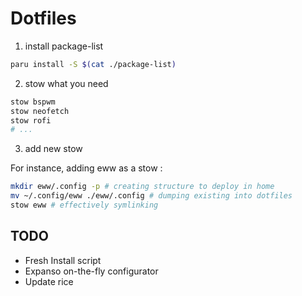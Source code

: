 # Dotfiles

1. install package-list
```sh
paru install -S $(cat ./package-list)
```

2. stow what you need
```sh
stow bspwm
stow neofetch
stow rofi
# ...
```

3. add new stow

For instance, adding eww as a stow :
```bash
mkdir eww/.config -p # creating structure to deploy in home
mv ~/.config/eww ./eww/.config # dumping existing into dotfiles
stow eww # effectively symlinking
```

## TODO
* Fresh Install script
* Expanso on-the-fly configurator
* Update rice
